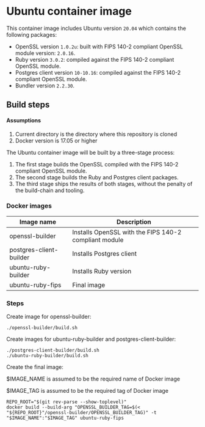 # Ubuntu container image
This container image includes Ubuntu version `20.04` which contains the following packages:

* OpenSSL version `1.0.2u`: built with  FIPS 140-2 compliant OpenSSL module version: `2.0.16`.
* Ruby version `3.0.2`: compiled against the FIPS 140-2 compliant OpenSSL module.
* Postgres client version `10-10.16`: compiled against the FIPS 140-2 compliant OpenSSL module.
* Bundler version `2.2.30`.
 

## Build steps
#### Assumptions

1. Current directory is the directory where this repository is cloned
1. Docker version is 17.05 or higher


The Ubuntu container image will be built by a three-stage process: 

1. The first stage builds the OpenSSL compiled with the FIPS 140-2 compliant OpenSSL module.
1. The second stage builds the Ruby and Postgres client packages.
1. The third stage ships the results of both stages, without the penalty of the build-chain and tooling.

### Docker images    
| Image name  | Description |
|---|---|
| openssl-builder | Installs OpenSSL with the FIPS 140-2 compliant module|
| postgres-client-builder | Installs Postgres client |
| ubuntu-ruby-builder | Installs Ruby version |
| ubuntu-ruby-fips | Final image |


### Steps

Create image for openssl-builder:
```
./openssl-builder/build.sh
```
Create images for ubuntu-ruby-builder and postgres-client-builder:
```
./postgres-client-builder/build.sh
./ubuntu-ruby-builder/build.sh
```
Create the final image:

$IMAGE_NAME is assumed to be the required name of Docker image

$IMAGE_TAG is assumed to be the required tag of Docker image
```
REPO_ROOT="$(git rev-parse --show-toplevel)"
docker build --build-arg "OPENSSL_BUILDER_TAG=$(< "${REPO_ROOT}"/openssl-builder/OPENSSL_BUILDER_TAG)" -t "$IMAGE_NAME":"$IMAGE_TAG" ubuntu-ruby-fips
```
